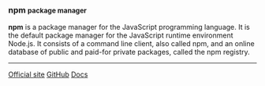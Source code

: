 ### npm <small>package manager</small>

**npm** is a package manager for the JavaScript programming language. It is the 
default package manager for the JavaScript runtime environment Node.js. It consists 
of a command line client, also called npm, and an online database of public and 
paid-for private packages, called the npm registry.

<hr>

<div class="button-group small align-right">
    <a class="button nodejs" href="https://nodejs.org/"><i class="fas fa-home"></i> Official site</a>
    <a class="button github" href="https://github.com/nodejs"><i class="fab fa-github"></i> GitHub</a>
    <a class="button docs" href="https://nodejs.org/en/docs/"><i class="fas fa-book"></i> Docs</a>
</div>
